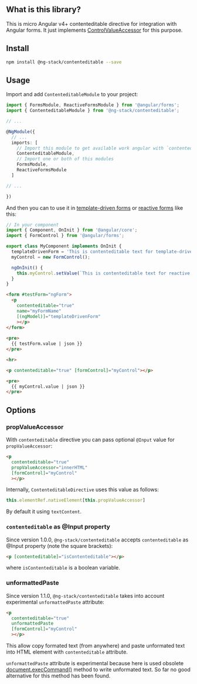 ## What is this library?

This is micro Angular v4+ contenteditable directive for integration with Angular forms.
It just implements [ControlValueAccessor](https://angular.io/api/forms/ControlValueAccessor) for this purpose.

## Install

```bash
npm install @ng-stack/contenteditable --save
```

## Usage

Import and add `ContenteditableModule` to your project:

```ts
import { FormsModule, ReactiveFormsModule } from '@angular/forms';
import { ContenteditableModule } from '@ng-stack/contenteditable';

// ...

@NgModule({
  // ...
  imports: [
    // Import this module to get available work angular with `contenteditable`
    ContenteditableModule,
    // Import one or both of this modules
    FormsModule,
    ReactiveFormsModule
  ]

// ...

})
```

And then you can to use it in [template-driven forms](https://angular.io/guide/forms)
or [reactive forms](https://angular.io/guide/reactive-forms) like this:

```ts
// In your component
import { Component, OnInit } from '@angular/core';
import { FormControl } from '@angular/forms';

export class MyComponent implements OnInit {
  templateDrivenForm = 'This is contenteditable text for template-driven form';
  myControl = new FormControl();

  ngOnInit() {
    this.myControl.setValue(`This is contenteditable text for reactive form`);
  }
}
```

```html
<form #testForm="ngForm">
  <p
    contenteditable="true"
    name="myFormName"
    [(ngModel)]="templateDrivenForm"
    ></p>
</form>
 
<pre>
  {{ testForm.value | json }}
</pre>

<hr>

<p contenteditable="true" [formControl]="myControl"></p>

<pre>
  {{ myControl.value | json }}
</pre>
```

## Options

### propValueAccessor

With `contenteditable` directive you can pass optional `@Input` value for `propValueAccessor`:

```html
<p
  contenteditable="true"
  propValueAccessor="innerHTML"
  [formControl]="myControl"
  ></p>
```

Internally, `ContenteditableDirective` uses this value as follows:

```ts
this.elementRef.nativeElement[this.propValueAccessor]
```

By default it using `textContent`.

### `contenteditable` as @Input property

Since version 1.0.0, `@ng-stack/contenteditable` accepts `contenteditable` as @Input property (note the square brackets):

```html
<p [contenteditable]="isContenteditable"></p>
```

where `isContenteditable` is a boolean variable.

### unformattedPaste

Since version 1.1.0, `@ng-stack/contenteditable` takes into account experimental `unformattedPaste` attribute:

```html
<p
  contenteditable="true"
  unformattedPaste
  [formControl]="myControl"
  ></p>
```

This allow copy formated text (from anywhere) and paste unformated text into HTML element with `contenteditable` attribute.

`unformattedPaste` attribute is experimental because here is used obsolete [document.execCommand()](https://developer.mozilla.org/en-US/docs/Web/API/Document/execCommand) method to write unformated text. So far no good alternative for this method has been found.
